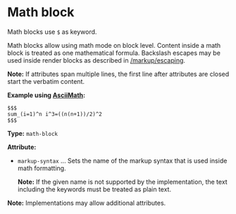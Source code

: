# Math block

Math blocks use `$` as keyword.

Math blocks allow using math mode on block level. Content inside a math block is treated as one mathematical formula.
Backslash escapes may be used inside render blocks as described in [/markup/escaping](/markup/escaping.md).

**Note:** If attributes span multiple lines, the first line after attributes are closed start the verbatim content.

**Example using [AsciiMath](http://asciimath.org/):**

```
$$$
sum_(i=1)^n i^3=((n(n+1))/2)^2
$$$
```

**Type:** `math-block`

**Attribute:**

- `markup-syntax` ... Sets the name of the markup syntax that is used inside math formatting.

  **Note:** If the given name is not supported by the implementation, the text including the keywords must be treated as plain text.

**Note:** Implementations may allow additional attributes.
